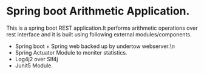 # Spring boot Arithmetic Application.

This is a spring boot REST application.It performs arithmetic operations over rest interface and it is built using following external modules/components.

* Spring boot + Spring web backed up by undertow webserver.\n
* Spring Actuator Module to moniter statistics.
* Log4j2 over Slf4j
* Junit5 Module.


